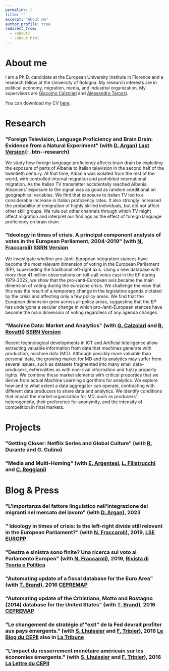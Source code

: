 ```yaml
---
permalink: /
title: ""
excerpt: "About me"
author_profile: true
redirect_from: 
  - /about/
  - /about.html
---
```


About me
======

I am a Ph.D. candidate at the European University Institute in Florence and a research fellow at the University of Bologna. My research interests are in political economy, migration, media, and industrial organization. My supervisors are [Giacomo Calzolari](https://sites.google.com/view/giacomo-calzolari) and [Alessandro Tarozzi](https://sites.google.com/site/alessandrotarozzi/home).

You can download my CV [here](/files/CV.pdf).

Research
======

### "Foreign Television, Language Proficiency and Brain Drain: Evidence from a Natural Experiment" (with [D. Argan](https://www.damianoargan.com/)) [Last Version](/files/albania.pdf){: .btn--research}

We study how foreign language proficiency affects brain drain by exploiting the exposure of parts of Albania to Italian television in the second half of the twentieth century. At that time, Albania was isolated from the rest of the world, with controlled internal migration and prohibited international migration. As the Italian TV transmitter accidentally reached Albania, Albanians' exposure to the signal was as good as random conditional on geographical variables. We find that exposure to Italian TV led to a considerable increase in Italian proficiency rates. It also strongly increased the probability of emigration of highly skilled individuals, but did not affect other skill groups. We rule out other channels through which TV might affect migration and interpret our findings as the effect of foreign language proficiency on brain drain.

### "Ideology  in  times  of  crisis. A principal component analysis of votes in the European Parliament, 2004-2019" (with [N. Fraccaroli](https://sites.google.com/view/nfraccaroli/home)) [SSRN Version](https://papers.ssrn.com/sol3/papers.cfm?abstract_id=3361832)

We investigate whether pro-/anti-European integration stances have become the most relevant dimension of voting in the European Parliament (EP), superseding the traditional left-right axis. Using a new database with more than 41 million observations on roll-call votes cast in the EP during 1979-2022, we show that the pro-/anti-European axis became the main dimension of voting during the eurozone crisis. We challenge the view that this was the result of a temporary change in the legislative agenda dictated by the crisis and affecting only a few policy areas. We find that the European dimension grew across all policy areas, suggesting that the EP has undergone a secular change in which pro-/anti-European stances have become the main dimension of voting regardless of any agenda changes.

### "Machine Data: Market and Analytics" (with [G. Calzolari](https://sites.google.com/view/giacomo-calzolari) and [R. Rovatti](https://www.unibo.it/sitoweb/riccardo.rovatti)) [SSRN Version](https://papers.ssrn.com/sol3/papers.cfm?abstract_id=4335116)

Recent technological developments in ICT and Artificial Intelligence allow extracting valuable information from data that machines generate with production, machine data (MD). Although possibly more valuable than personal data, the growing market for MD and its analytics may suffer from several issues, such as datasets fragmented into many small data-producers, externalities as with non-rival information and fuzzy property rights. We combine these market elements with critical properties that we derive from actual Machine Learning algorithms for analytics. We explore how and to what extent a data aggregator can operate, contracting with different data producers to share data and analytics. We identify conditions that impact the market organization for MD, such as producers' heterogeneity, their preference for anonymity, and the intensity of competition in final markets. 

Projects
=====

### "Getting Closer: Netflix Series and Global Culture" (with [R. Durante](https://www.rubendurante.net/) and [G. Gulino](https://sites.google.com/site/giorgiogulino386/home-1))
### "Media and Multi-Homing" (with [E. Argentesi](https://sites.google.com/site/elenaargentesi/), [L. Filistrucchi](http://www.lapofilistrucchi.com/) and [C. Reggiani](https://sites.google.com/view/carloreggianieconomics/home))

Blog & Press
=====

### "L’importanza del fattore linguistico nell’integrazione dei migranti nel mercato del lavoro" (with [D. Argan](https://www.damianoargan.com/)), 2023
### " Ideology in times of crisis: Is the left-right divide still relevant in the European Parliament?" (with [N. Fraccaroli](https://sites.google.com/view/nfraccaroli/home)), 2019, [LSE EUROPP](https://blogs.lse.ac.uk/europpblog/2019/05/23/ideology-in-times-of-crisis-is-the-left-right-divide-still-relevant-in-the-european-parliament/)
### "Destra e sinistra sono finite? Una ricerca  sul voto al Parlamento Europeo" (with [N. Fraccaroli](https://sites.google.com/view/nfraccaroli/home)), 2019, [Rivista di Teoria e Politica](https://www.pandorarivista.it/articoli/parlamento-europeo-destra-e-sinistra/)
### "Automating update of a fiscal database for the Euro Area" (with [T. Brand](https://macro.cepremap.fr/about-TB.html)), 2016 [CEPREMAP](https://macro.cepremap.fr/article/2019-11/fipu-EA-data/)
### "Automating update of the Crhistiano, Motto and Rostagno (2014) database for the United States" (with [T. Brand](https://macro.cepremap.fr/about-TB.html)), 2016 [CEPREMAP](https://macro.cepremap.fr/article/2016-06/cmr14-data/)
### "Le changement de stratégie d'"exit" de la Fed devrait profiter aux pays émergents." (with [S. Lhuissier](http://www.stephanelhuissier.eu/) and [F. Tripier](https://sites.google.com/site/fabientripier/home)), 2016 [Le Blog du CEPII](http://www.cepii.fr/Blog/bi/post.asp?IDcommunique=471) also in [La Tribune](https://www.latribune.fr/opinions/blogs/le-blog-de-l-economie-internationale/le-changement-de-strategie-de-la-fed-devrait-profiter-aux-pays-emergents-580596.html)
### "L'impact du resserrement monétaire américain sur les économies émergents." (with [S. Lhuissier](http://www.stephanelhuissier.eu/) and [F. Tripier](https://sites.google.com/site/fabientripier/home)), 2016 [La Lettre du CEPII](http://www.cepii.fr/CEPII/en/publications/lettre/abstract.asp?NoDoc=9172)